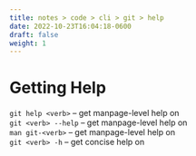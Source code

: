 ```yaml
---
title: notes > code > cli > git > help
date: 2022-10-23T16:04:18-0600
draft: false
weight: 1
---
```

# Getting Help
`git help <verb>` – get manpage-level help on <verb>  
`git <verb> --help` – get manpage-level help on <verb>  
`man git-<verb>` – get manpage-level help on <verb>  
`git <verb> -h` – get concise help on <verb>  

